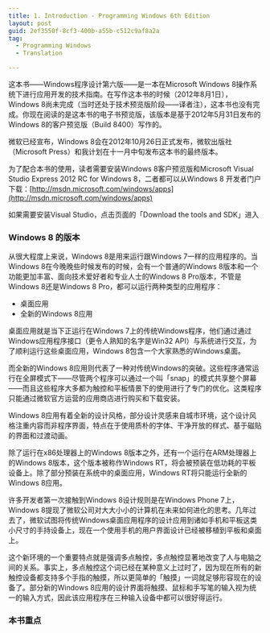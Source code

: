 ```yaml
---
title: 1. Introduction - Programming Windows 6th Edition
layout: post
guid: 2ef3550f-8cf3-400b-a55b-c512c9af8a2a
tag: 
  - Programming Windows
  - Translation

---
```


这本书——Windows程序设计第六版——是一本在Microsoft Windows 8操作系统下进行应用开发的技术指南。在写作这本书的时候（2012年8月1日），Windows 8尚未完成（当时还处于技术预览版阶段——译者注），这本书也没有完成。你现在阅读的是这本书的电子书预览版，该版本是基于2012年5月31日发布的Windows 8的客户预览版（Build 8400）写作的。

微软已经宣布，Windows 8会在2012年10月26日正式发布，微软出版社（Microsoft Press）和我计划在十一月中旬发布这本书的最终版本。

为了配合本书的使用，读者需要安装Windows 8客户预览版和Microsoft Visual Studio Express 2012 RC for Windows 8，二者都可以从Windows 8 开发者门户下载：[http://msdn.microsoft.com/windows/apps](http://msdn.microsoft.com/windows/apps)

如果需要安装Visual Studio，点击页面的「Download the tools and SDK」进入

### Windows 8 的版本

从很大程度上来说，Windows 8是用来运行跟Windows 7一样的应用程序的。当Windows 8在今晚晚些时候发布的时候，会有一个普通的Windows 8版本和一个功能更加丰富、面向技术爱好者和专业人士的Windows 8 Pro版本，不管是Windows 8还是Windows 8 Pro，都可以运行两种类型的应用程序：

+ 桌面应用
+ 全新的Windows 8应用

桌面应用就是当下正运行在Windows 7上的传统Windows程序，他们通过通过Windows应用程序接口（更令人熟知的名字是Win32 API）与系统进行交互，为了顺利运行这些桌面应用，Windows 8包含一个大家熟悉的Windows桌面。

而全新的Windows 8应用则代表了一种对传统Windows的突破。这些程序通常运行在全屏模式下——尽管两个程序可以通过一个叫「snap」的模式共享整个屏幕——而且这些程序大多都为触控和平板情景下的使用进行了专门的优化。这类程序只能通过微软官方运营的应用商店进行购买和下载安装。

Windows 8应用有着全新的设计风格，部分设计灵感来自城市环境，这个设计风格注重内容而非程序界面，特点在于使用质朴的字体、干净开放的样式、基于磁贴的界面和过渡动画。

除了运行在x86处理器上的Windows 8版本之外，还有一个运行在ARM处理器上的Windows 8版本，这个版本被称作Windows RT，将会被预装在低功耗的平板设备上。除了部分预装在系统中的桌面应用，Windows RT将只能运行全新的Windows 8应用。

许多开发者第一次接触到Windows 8设计规则是在Windows Phone 7上，Windows 8提现了微软公司对大大小小的计算机在未来如何进化的思考。几年过去了，微软试图将传统Windows桌面应用程序的设计应用到诸如手机和平板这类小尺寸的手持设备上，现在一个使用手机的用户界面设计已经被移植到平板和桌面上。

这个新环境的一个重要特点就是强调多点触控，多点触控显著地改变了人与电脑之间的关系。事实上，多点触控这个词已经在某种意义上过时了，因为现在所有的新触控设备都支持多个手指的触摸，所以更简单的「触摸」一词就足够形容现在的设备了。部分新的Windows 8应用的设计界面将触摸、鼠标和手写笔的输入视为统一的输入方式，因此该应用程序在三种输入设备中都可以很好得运行。

### 本书重点